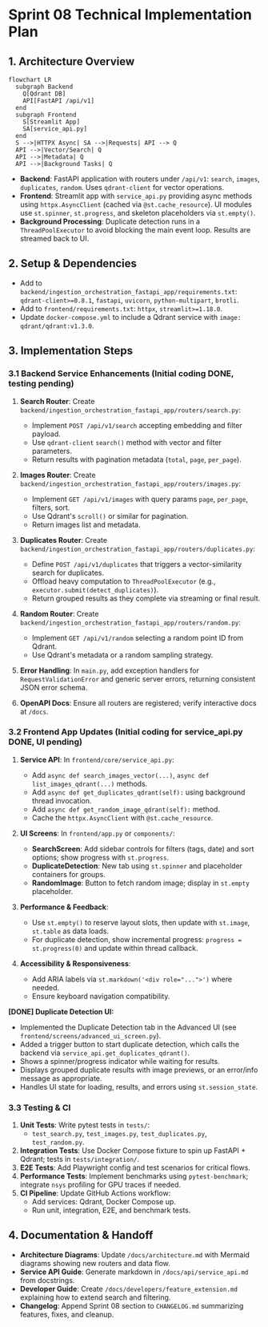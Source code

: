 # Sprint 08 Technical Implementation Plan

## 1. Architecture Overview

```mermaid
flowchart LR
  subgraph Backend
    Q[Qdrant DB]
    API[FastAPI /api/v1]
  end
  subgraph Frontend
    S[Streamlit App]
    SA[service_api.py]
  end
  S -->|HTTPX Async| SA -->|Requests| API --> Q
  API -->|Vector/Search| Q
  API -->|Metadata| Q
  API -->|Background Tasks| Q
```  

- **Backend**: FastAPI application with routers under `/api/v1`: `search`, `images`, `duplicates`, `random`. Uses `qdrant-client` for vector operations.
- **Frontend**: Streamlit app with `service_api.py` providing async methods using `httpx.AsyncClient` (cached via `@st.cache_resource`). UI modules use `st.spinner`, `st.progress`, and skeleton placeholders via `st.empty()`.
- **Background Processing**: Duplicate detection runs in a `ThreadPoolExecutor` to avoid blocking the main event loop. Results are streamed back to UI.

## 2. Setup & Dependencies
- Add to `backend/ingestion_orchestration_fastapi_app/requirements.txt`: `qdrant-client>=0.8.1`, `fastapi`, `uvicorn`, `python-multipart`, `brotli`.
- Add to `frontend/requirements.txt`: `httpx`, `streamlit>=1.18.0`.
- Update `docker-compose.yml` to include a Qdrant service with `image: qdrant/qdrant:v1.3.0`.

## 3. Implementation Steps

### 3.1 Backend Service Enhancements (Initial coding DONE, testing pending)
1. **Search Router**: Create `backend/ingestion_orchestration_fastapi_app/routers/search.py`:
   - Implement `POST /api/v1/search` accepting embedding and filter payload.
   - Use `qdrant-client` `search()` method with vector and filter parameters.
   - Return results with pagination metadata (`total`, `page`, `per_page`).

2. **Images Router**: Create `backend/ingestion_orchestration_fastapi_app/routers/images.py`:
   - Implement `GET /api/v1/images` with query params `page`, `per_page`, filters, sort.
   - Use Qdrant's `scroll()` or similar for pagination.
   - Return images list and metadata.

3. **Duplicates Router**: Create `backend/ingestion_orchestration_fastapi_app/routers/duplicates.py`:
   - Define `POST /api/v1/duplicates` that triggers a vector-similarity search for duplicates.
   - Offload heavy computation to `ThreadPoolExecutor` (e.g., `executor.submit(detect_duplicates)`).
   - Return grouped results as they complete via streaming or final result.

4. **Random Router**: Create `backend/ingestion_orchestration_fastapi_app/routers/random.py`:
   - Implement `GET /api/v1/random` selecting a random point ID from Qdrant.
   - Use Qdrant's metadata or a random sampling strategy.

5. **Error Handling**: In `main.py`, add exception handlers for `RequestValidationError` and generic server errors, returning consistent JSON error schema.

6. **OpenAPI Docs**: Ensure all routers are registered; verify interactive docs at `/docs`.

### 3.2 Frontend App Updates (Initial coding for service_api.py DONE, UI pending)
1. **Service API**: In `frontend/core/service_api.py`:
   - Add `async def search_images_vector(...)`, `async def list_images_qdrant(...)` methods.
   - Add `async def get_duplicates_qdrant(self):` using background thread invocation.
   - Add `async def get_random_image_qdrant(self):` method.
   - Cache the `httpx.AsyncClient` with `@st.cache_resource`.

2. **UI Screens**: In `frontend/app.py` or `components/`:
   - **SearchScreen**: Add sidebar controls for filters (tags, date) and sort options; show progress with `st.progress`.
   - **DuplicateDetection**: New tab using `st.spinner` and placeholder containers for groups.
   - **RandomImage**: Button to fetch random image; display in `st.empty` placeholder.

3. **Performance & Feedback**:
   - Use `st.empty()` to reserve layout slots, then update with `st.image`, `st.table` as data loads.
   - For duplicate detection, show incremental progress: `progress = st.progress(0)` and update within thread callback.

4. **Accessibility & Responsiveness**:
   - Add ARIA labels via `st.markdown('<div role="...">')` where needed.
   - Ensure keyboard navigation compatibility.

**[DONE] Duplicate Detection UI:**
- Implemented the Duplicate Detection tab in the Advanced UI (see `frontend/screens/advanced_ui_screen.py`).
- Added a trigger button to start duplicate detection, which calls the backend via `service_api.get_duplicates_qdrant()`.
- Shows a spinner/progress indicator while waiting for results.
- Displays grouped duplicate results with image previews, or an error/info message as appropriate.
- Handles UI state for loading, results, and errors using `st.session_state`.

### 3.3 Testing & CI
1. **Unit Tests**: Write pytest tests in `tests/`:
   - `test_search.py`, `test_images.py`, `test_duplicates.py`, `test_random.py`.
2. **Integration Tests**: Use Docker Compose fixture to spin up FastAPI + Qdrant; tests in `tests/integration/`.
3. **E2E Tests**: Add Playwright config and test scenarios for critical flows.
4. **Performance Tests**: Implement benchmarks using `pytest-benchmark`; integrate `nsys` profiling for GPU traces if needed.
5. **CI Pipeline**: Update GitHub Actions workflow:
   - Add services: Qdrant, Docker Compose up.
   - Run unit, integration, E2E, and benchmark tests.

## 4. Documentation & Handoff
- **Architecture Diagrams**: Update `/docs/architecture.md` with Mermaid diagrams showing new routers and data flow.
- **Service API Guide**: Generate markdown in `/docs/api/service_api.md` from docstrings.
- **Developer Guide**: Create `/docs/developers/feature_extension.md` explaining how to extend search and filtering.
- **Changelog**: Append Sprint 08 section to `CHANGELOG.md` summarizing features, fixes, and cleanup. 